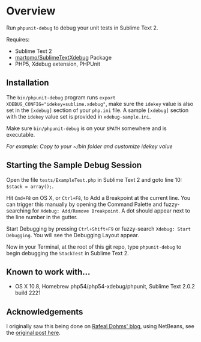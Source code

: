 # Overview

Run `phpunit-debug` to debug your unit tests in Sublime Text 2.

Requires:
 - Sublime Text 2
 - [martomo/SublimeTextXdebug](https://github.com/martomo/SublimeTextXdebug) Package
 - PHP5, Xdebug extension, PHPUnit

## Installation

The `bin/phpunit-debug` program runs `export XDEBUG_CONFIG="idekey=sublime.xdebug"`, make sure the `idekey` value is also set in the `[xdebug]` section of your `php.ini` file. A sample `[xdebug]` section with the `idekey` value set is provided in `xdebug-sample.ini`.

Make sure `bin/phpunit-debug` is on your `$PATH` somewhere and is executable.

_For example: Copy to your ~/bin folder and customize idekey value_

## Starting the Sample Debug Session

Open the file `tests/ExampleTest.php` in Sublime Text 2 and goto line 10: `$stack = array();`.

Hit `Cmd+F8` on OS X, or `Ctrl+F8`, to Add a Breakpoint at the current line. You can trigger this manually by opening the Command Palette and fuzzy-searching for `Xdebug: Add/Remove Breakpoint`. A dot should appear next to the line number in the gutter. 

Start Debugging by pressing `Ctrl+Shift+F9` or fuzzy-search `Xdebug: Start Debugging`. You will see the Debugging Layout appear.

Now in your Terminal, at the root of this git repo, type `phpunit-debug` to begin debugging the `StackTest` in Sublime Text 2.

## Known to work with...

 - OS X 10.8, Homebrew php54/php54-xdebug/phpunit, Sublime Text 2.0.2 build 2221

## Acknowledgements

I originally saw this being done on [Rafeal Dohms' blog](http://blog.doh.ms/), using NetBeans, see the [original post here](http://blog.doh.ms/2011/05/13/debugging-phpunit-tests-in-netbeans-with-xdebug/).
